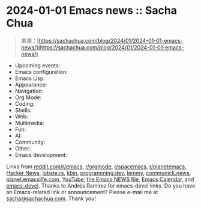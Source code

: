 <!--yml
category: 未分类
date: 2024-05-27 14:33:55
-->

# 2024-01-01 Emacs news :: Sacha Chua

> 来源：[https://sachachua.com/blog/2024/01/2024-01-01-emacs-news/](https://sachachua.com/blog/2024/01/2024-01-01-emacs-news/)

*   Upcoming events:
*   Emacs configuration:
*   Emacs Lisp:
*   Appearance:
*   Navigation:
*   Org Mode:
*   Coding:
*   Shells:
*   Web:
*   Multimedia:
*   Fun:
*   AI:
*   Community:
*   Other:
*   Emacs development:

Links from [reddit.com/r/emacs](https://www.reddit.com/r/emacs), [r/orgmode](https://www.reddit.com/r/orgmode), [r/spacemacs](https://www.reddit.com/r/spacemacs), [r/planetemacs](https://www.reddit.com/r/planetemacs), [Hacker News](https://hn.algolia.com/?query=emacs&sort=byDate&prefix&page=0&dateRange=all&type=story), [lobste.rs](https://lobste.rs/search?q=emacs&what=stories&order=newest), [kbin](https://kbin.social/m/emacs/newest), [programming.dev](https://programming.dev/c/emacs?dataType=Post&page=1&sort=New), [lemmy](https://lemmy.ml/c/emacs?dataType=Post&page=1&sort=New), [communick.news](https://communick.news/c/emacs?dataType=Post&page=1&sort=New), [planet.emacslife.com](https://planet.emacslife.com), [YouTube](https://www.youtube.com/playlist?list=PL4th0AZixyREOtvxDpdxC9oMuX7Ar7Sdt), [the Emacs NEWS file](http://git.savannah.gnu.org/cgit/emacs.git/log/etc/NEWS), [Emacs Calendar](https://emacslife.com/calendar/), and [emacs-devel](http://lists.gnu.org/archive/html/emacs-devel/2024-01). Thanks to Andrés Ramírez for emacs-devel links. Do you have an Emacs-related link or announcement? Please e-mail me at [sacha@sachachua.com](mailto:sacha@sachachua.com). Thank you!